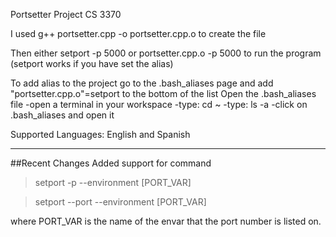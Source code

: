 Portsetter Project CS 3370

I used g++ portsetter.cpp -o portsetter.cpp.o to create the file

Then either setport -p 5000 or portsetter.cpp.o -p 5000 to run the program (setport works if you have set the alias)

To add alias to the project go to the .bash_aliases page and add "portsetter.cpp.o"=setport to the bottom of the list
Open the .bash_aliases file
-open a terminal in your workspace
-type: cd ~
-type: ls -a
-click on .bash_aliases and open it

Supported Languages: English and Spanish

---
##Recent Changes
Added support for command
> setport -p --environment [PORT_VAR]

> setport --port --environment [PORT_VAR]

where PORT_VAR is the name of the envar that the port number is listed on.
